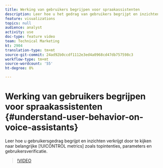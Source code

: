 ```yaml
---
title: Werking van gebruikers begrijpen voor spraakassistenten
description: Leer hoe u het gedrag van gebruikers begrijpt en inzichten verkrijgt door belangrijke metriek zoals hoogste intenties, parameters en gebruikersauthentificatie te bekijken.
feature: visualizations
topics: null
audience: analyst
activity: use
doc-type: feature video
team: Technical Marketing
kt: 2904
translation-type: tm+mt
source-git-commit: 24ad92b0ccdf1112e3ed4a0968cd47db757598c3
workflow-type: tm+mt
source-wordcount: '55'
ht-degree: 0%

---
```



# Werking van gebruikers begrijpen voor spraakassistenten {#understand-user-behavior-on-voice-assistants}

Leer hoe u gebruikersgedrag begrijpt en inzichten verkrijgt door te kijken naar belangrijke [!UICONTROL metrics] zoals topintenties, parameters en gebruikersverificatie.

>[!VIDEO](https://video.tv.adobe.com/v/27227/?quality=9)
